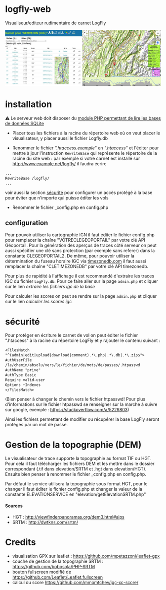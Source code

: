 # logfly-web
Visualiseur/editeur rudimentaire de carnet LogFly

![alt text](https://github.com/spasutto/logfly-web/blob/main/img/mainscreen.jpg?raw=true)

# installation
:warning: Le serveur web doit disposer du [module PHP permettant de lire les bases de données SQLite](https://www.php.net/manual/fr/book.sqlite3.php)

 - Placer tous les fichiers à la racine du répertoire web où on veut placer le visualisateur, y placer aussi le fichier Logfly.db

 - Renommer le fichier _".htaccess.example"_ en _".htaccess"_ et l'éditer pour mettre à jour l'instruction `RewriteBase` qui représente le répertoire de la racine du site web : par exemple si votre carnet est installé sur http://www.example.net/logfly/ il faudra écrire
```ApacheConf
...
RewriteBase /logfly/
...
```
voir aussi la section [sécurité](#sécurité) pour configurer un accès protégé à la base pour éviter que n'importe qui puisse éditer les vols

 - Renommer le fichier _config.php en config.php

## configuration

Pour pouvoir utiliser la cartographie IGN il faut éditer le fichier config.php pour remplacer la chaîne "VOTRECLEGEOPORTAIL" par votre clé API Géoportail. Pour la génération des aperçus de traces côté serveur on peut aussi spécifier une clé sans protection (par exemple sans referer) dans la constante CLEGEOPORTAIL2.
De même, pour pouvoir utiliser la détermination du fuseau horaire IGC via [timezonedb.com](https://timezonedb.com/) il faut aussi remplacer la chaîne "CLETIMEZONEDB" par votre clé API timezonedb.

Pour plus de rapidité à l'affichage il est recommandé d'extraire les traces IGC du fichier `LogFly.db`. Pour ce faire aller sur la page `admin.php` et cliquer sur le lien _extraire les fichiers igc de la base_

Pour calculer les scores on peut se rendre sur la page `admin.php` et cliquer sur le lien _calculer les scores igc_

# sécurité
Pour protéger en écriture le carnet de vol on peut éditer le fichier ".htaccess" à la racine du répertoire LogFly et y rajouter le contenu suivant :
```ApacheConf
<FilesMatch "^(admin|edit|upload|download|comment).*\.php|.*\.db|.*\.zip$">
AuthUserFile /le/chemin/absolu/vers/le/fichier/de/mots/de/passes/.htpasswd
AuthName "prive"
AuthType Basic
Require valid-user
Options +Indexes
</FilesMatch>
```
(Bien penser à changer le chemin vers le fichier htpasswd! Pour plus d'informations sur le fichier htpasswd se renseigner sur la marche à suivre sur google, exemple : https://stackoverflow.com/a/5229803)

Ainsi les fichiers permettant de modifier ou récupérer la base LogFly seront protégés par un mot de passe.

# Gestion de la topographie (DEM)
Le visualisateur de trace supporte la topographie au format TIF ou HGT. Pour cela il faut télécharger les fichiers DEM et les mettre dans le dossier correspondant (.tif dans elevation/SRTM et .hgt dans elevation/HGT). Ensuite bien penser à renommer le fichier _config.php en config.php.

Par défaut le service utilisera la topographie sous format HGT, pour le changer il faut éditer le fichier config.php et changer la valeur de la constante ELEVATIONSERVICE en "elevation/getElevationSRTM.php"

#### Sources
 - HGT : http://viewfinderpanoramas.org/dem3.html#alps
 - SRTM : http://dwtkns.com/srtm/

# Credits
 - visualisation GPX sur leaflet : https://github.com/mpetazzoni/leaflet-gpx
 - couche de gestion de la topographie SRTM : https://github.com/bobosola/PHP-SRTM
 - bouton fullscreen modifié de https://github.com/Leaflet/Leaflet.fullscreen
 - calcul du score https://github.com/mmomtchev/igc-xc-score/


